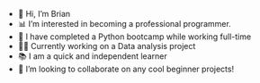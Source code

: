 - 👋 Hi, I’m Brian
- 📊 I’m interested in becoming a professional programmer.
- 🧠 I have completed a Python bootcamp while working full-time
- 👨‍💻 Currently working on a Data analysis project
- 📚 I am a quick and independent learner
- 💪 I’m looking to collaborate on any cool beginner projects!

<!---
JBBrian/JBBrian is a ✨ special ✨ repository because its `README.md` (this file) appears on your GitHub profile.
You can click the Preview link to take a look at your changes.
--->
